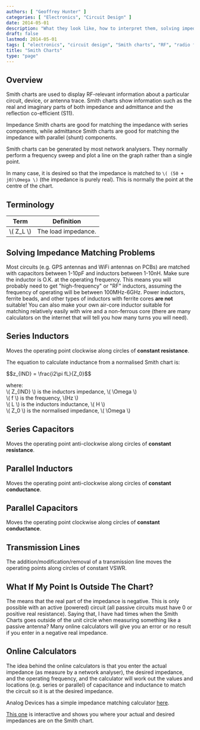 ```yaml
---
authors: [ "Geoffrey Hunter" ]
categories: [ "Electronics", "Circuit Design" ]
date: 2014-05-01
description: "What they look like, how to interpret them, solving impedance matching problems, and more info on Smith charts."
draft: false
lastmod: 2014-05-01
tags: [ "electronics", "circuit design", "Smith charts", "RF", "radio frequency", "impedance", "admittance", "load", "GPS", "WiFi", "plots", "graphs", "charts", "network analysers" ]
title: "Smith Charts"
type: "page"
---
```


## Overview

Smith charts are used to display RF-relevant information about a particular circuit, device, or antenna trace. Smith charts show information such as the real and imaginary parts of both impedance and admittance and the reflection co-efficient (S11).

Impedance Smith charts are good for matching the impedance with series components, while admittance Smith charts are good for matching the impedance with parallel (shunt) components.

Smith charts can be generated by most network analysers. They normally perform a frequency sweep and plot a line on the graph rather than a single point.

In many case, it is desired so that the impedance is matched to `\( (50 + j0)\Omega \)` (the impedance is purely real). This is normally the point at the centre of the chart.

## Terminology

<table>
  <tbody>
    <thead>
      <tr>
          <th>Term</th>
          <th>Definition</th>
      </tr>
  </thead>
	<tbody>
		<tr>
      <td>\( Z_L \)</td>
      <td>The load impedance.</td>
		</tr>
	</tbody>
</table>

## Solving Impedance Matching Problems

Most circuits (e.g. GPS antennas and WiFi antennas on PCBs) are matched with capacitors between 1-10pF and inductors between 1-10nH. Make sure the inductor is O.K. at the operating frequency. This means you will probably need to get "high-frequency" or "RF" inductors, assuming the frequency of operating will be between 100MHz-6GHz. Power inductors, ferrite beads, and other types of inductors with ferrite cores **are not** suitable! You can also make your own air-core inductor suitable for matching relatively easily with wire and a non-ferrous core (there are many calculators on the internet that will tell you how many turns you will need).

## Series Inductors

Moves the operating point clockwise along circles of **constant resistance**.

The equation to calculate inductance from a normalised Smith chart is:

<p>$$z_{IND} = \frac{i2\pi fL}{Z_0}$$</p>

<p class="centered">
	where:<br>  
	\( Z_{IND} \) is the inductors impedance, \( \Omega \)<br>
	\( f \) is the frequency, \(Hz \)<br>
	\( L \) is the inductors inductance, \( H \)<br>
	\( Z_0 \) is the normalised impedance, \( \Omega \)<br>
</p>

## Series Capacitors

Moves the operating point anti-clockwise along circles of **constant resistance**.

## Parallel Inductors

Moves the operating point anti-clockwise along circles of **constant conductance**.

## Parallel Capacitors

Moves the operating point clockwise along circles of **constant conductance**.

## Transmission Lines

The addition/modification/removal of a transmission line moves the operating points along circles of constant VSWR.

## What If My Point Is Outside The Chart?

The means that the real part of the impedance is negative. This is only possible with an active (powered) circuit (all passive circuits must have 0 or positive real resistance). Saying that, I have had times when the Smith Charts goes outside of the unit circle when measuring something like a passive antenna? Many online calculators will give you an error or no result if you enter in a negative real impedance.

## Online Calculators

The idea behind the online calculators is that you enter the actual impedance (as measure by a network analyser), the desired impedance, and the operating frequency, and the calculator will work out the values and locations (e.g. series or parallel) of capacitance and inductance to match the circuit so it is at the desired impedance.

Analog Devices has a simple impedance matching calculator [here](http://designtools.analog.com/RFIMPD/).

[This one](http://cgi.www.telestrian.co.uk/cgi-bin/www.telestrian.co.uk/smiths.pl) is interactive and shows you where your actual and desired impedances are on the Smith chart.
